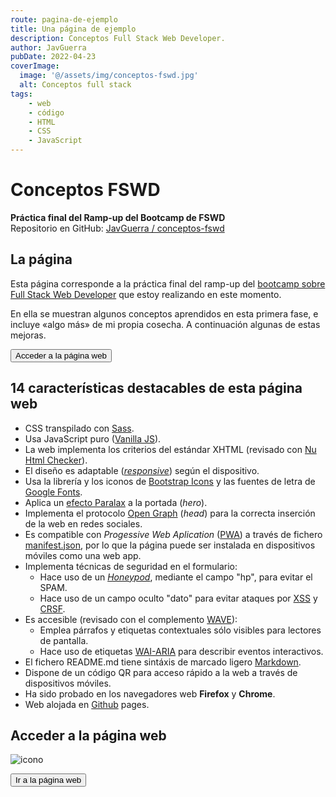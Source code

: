 ```yaml
---
route: pagina-de-ejemplo
title: Una página de ejemplo
description: Conceptos Full Stack Web Developer.
author: JavGuerra
pubDate: 2022-04-23
coverImage:
  image: '@/assets/img/conceptos-fswd.jpg'
  alt: Conceptos full stack
tags:
    - web
    - código
    - HTML
    - CSS
    - JavaScript
---
```

# Conceptos FSWD

__Práctica final del Ramp-up del Bootcamp de FSWD__  
Repositorio en GitHub: [ JavGuerra / conceptos-fswd](https://github.com/JavGuerra/conceptos-fswd)  

## La página

Esta página corresponde a la práctica final del ramp-up del [bootcamp sobre Full Stack Web Developer](/blog/beca-santander-fswd) que estoy realizando en este momento.

En ella se muestran algunos conceptos aprendidos en esta primera fase, e incluye «algo más» de mi propia cosecha. A continuación algunas de estas mejoras.

[<button>Acceder a la página web</button>](https://javguerra.github.io/conceptos-fswd/index.html)

## 14 características destacables de esta página web

- CSS transpilado con [Sass](https://es.wikipedia.org/wiki/Sass).
- Usa JavaScript puro ([Vanilla JS](https://www.ardepizando.com/que-es-vanilla-js/)).
- La web implementa los criterios del estándar XHTML (revisado con [Nu Html Checker](https://html5.validator.nu/)).
- El diseño es adaptable ([_responsive_](https://es.wikipedia.org/wiki/Dise%C3%B1o_web_adaptable)) según el dispositivo.
- Usa la librería y los iconos de [Bootstrap Icons](https://icons.getbootstrap.com/) y las fuentes de letra de [Google Fonts](https://fonts.google.com/).
- Aplica un [efecto Paralax](https://blog.hubspot.es/marketing/efecto-parallax) a la portada (_hero_).
- Implementa el protocolo [Open Graph](https://ogp.me/) (_head_) para la correcta inserción de la web en redes sociales.
- Es compatible con _Progessive Web Aplication_ ([PWA](https://developer.mozilla.org/es/docs/Web/Progressive_web_apps)) a través de fichero [manifest.json](https://developer.mozilla.org/es/docs/Web/Manifest), por lo que la página puede ser instalada en dispositivos móviles como una web app.
- Implementa técnicas de seguridad en el formulario:
    - Hace uso de un [_Honeypod_](https://es.wikipedia.org/wiki/Honeypot), mediante el campo "hp", para evitar el SPAM.
    - Hace uso de un campo oculto "dato" para evitar ataques por [XSS](https://es.wikipedia.org/wiki/Cross-site_scripting) y [CRSF](https://es.wikipedia.org/wiki/Cross-site_request_forgery).
- Es accesible (revisado con el complemento [WAVE](https://wave.webaim.org/)):
    - Emplea párrafos y etiquetas contextuales sólo visibles para lectores de pantalla.
    - Hace uso de etiquetas [WAI-ARIA](https://en.wikipedia.org/wiki/WAI-ARIA) para describir eventos interactivos.
- El fichero README.md tiene sintáxis de marcado ligero [Markdown](https://es.wikipedia.org/wiki/Markdown).
- Dispone de un código QR para acceso rápido a la web a través de dispositivos móviles.
- Ha sido probado en los navegadores web __Firefox__ y __Chrome__.
- Web alojada en [Github](https://github.com/JavGuerra/conceptos-fswd) pages.

## Acceder a la página web

![icono](https://javguerra.github.io/conceptos-fswd/img/qrcode.svg)  

[<button>Ir a la página web</button>](https://javguerra.github.io/conceptos-fswd/index.html)  
